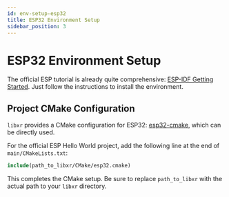 ```yaml
---
id: env-setup-esp32
title: ESP32 Environment Setup
sidebar_position: 3
---
```


# ESP32 Environment Setup

The official ESP tutorial is already quite comprehensive: [ESP-IDF Getting Started](https://docs.espressif.com/projects/esp-idf/zh_CN/latest/esp32c3/get-started/index.html). Just follow the instructions to install the environment.

## Project CMake Configuration

`libxr` provides a CMake configuration for ESP32: [esp32-cmake](https://github.com/Jiu-xiao/libxr/blob/master/CMake/esp32.cmake), which can be directly used.

For the official ESP Hello World project, add the following line at the end of `main/CMakeLists.txt`:

```cmake
include(path_to_libxr/CMake/esp32.cmake)
```

This completes the CMake setup. Be sure to replace `path_to_libxr` with the actual path to your `libxr` directory.

